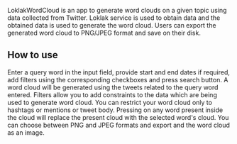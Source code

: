 LoklakWordCloud is an app to generate word clouds on a given topic
using data collected from Twitter. Loklak service is used to obtain
data and the obtained data is used to generate the word cloud. Users
can export the generated word cloud to PNG/JPEG format and save on their
disk.

## How to use
Enter a query word in the input field, provide start and end dates if required,
add filters using the corresponding checkboxes and press search button. A word
cloud will be generated using the tweets related to the query word entered.
Filters allow you to add constraints to the data which are being used to generate
word cloud. You can restrict your word cloud only to hashtags or mentions or tweet
body. Pressing on any word present inside the cloud will replace the present
cloud with the selected word's cloud. You can choose between PNG and JPEG formats
and export and the word cloud as an image.
